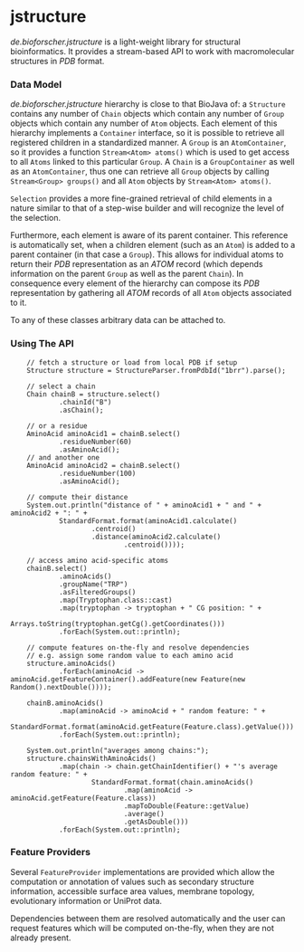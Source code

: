 # jstructure

*de.bioforscher.jstructure* is a light-weight library for structural bioinformatics. It provides
a stream-based API to work with macromolecular structures in *PDB* format.

### Data Model
*de.bioforscher.jstructure* hierarchy is close to that BioJava of: a `Structure` contains any
number of `Chain` objects which contain any number of `Group` objects which
contain any number of `Atom` objects. Each element of this hierarchy implements
a `Container` interface, so it is possible to retrieve all registered children
in a standardized manner. A `Group` is an `AtomContainer`, so it provides
a function `Stream<Atom> atoms()` which is used to get access to all `Atoms`
linked to this particular `Group`. A `Chain` is a `GroupContainer` as well
as an `AtomContainer`, thus one can retrieve all `Group` objects by calling
`Stream<Group> groups()` and all `Atom` objects by `Stream<Atom> atoms()`.
  
`Selection` provides a more fine-grained retrieval of child elements in a nature similar to
that of a step-wise builder and will recognize the level of the selection.
 
Furthermore, each element is aware of its parent container. This reference is
automatically set, when a children element (such as an `Atom`) is added to a
parent container (in that case a `Group`). This allows for individual atoms
to return their *PDB* representation as an *ATOM* record (which depends
information on the parent `Group` as well as the parent `Chain`). In
consequence every element of the hierarchy can compose its *PDB* representation
by gathering all *ATOM* records of all `Atom` objects associated to it.
 
To any of these classes arbitrary data can be attached to.

### Using The API
        // fetch a structure or load from local PDB if setup
        Structure structure = StructureParser.fromPdbId("1brr").parse();

        // select a chain
        Chain chainB = structure.select()
                .chainId("B")
                .asChain();

        // or a residue
        AminoAcid aminoAcid1 = chainB.select()
                .residueNumber(60)
                .asAminoAcid();
        // and another one
        AminoAcid aminoAcid2 = chainB.select()
                .residueNumber(100)
                .asAminoAcid();

        // compute their distance
        System.out.println("distance of " + aminoAcid1 + " and " + aminoAcid2 + ": " +
                StandardFormat.format(aminoAcid1.calculate()
                        .centroid()
                        .distance(aminoAcid2.calculate()
                                .centroid())));

        // access amino acid-specific atoms
        chainB.select()
                .aminoAcids()
                .groupName("TRP")
                .asFilteredGroups()
                .map(Tryptophan.class::cast)
                .map(tryptophan -> tryptophan + " CG position: " +
                        Arrays.toString(tryptophan.getCg().getCoordinates()))
                .forEach(System.out::println);

        // compute features on-the-fly and resolve dependencies
        // e.g. assign some random value to each amino acid
        structure.aminoAcids()
                .forEach(aminoAcid -> aminoAcid.getFeatureContainer().addFeature(new Feature(new Random().nextDouble())));

        chainB.aminoAcids()
                .map(aminoAcid -> aminoAcid + " random feature: " +
                        StandardFormat.format(aminoAcid.getFeature(Feature.class).getValue()))
                .forEach(System.out::println);

        System.out.println("averages among chains:");
        structure.chainsWithAminoAcids()
                .map(chain -> chain.getChainIdentifier() + "'s average random feature: " +
                        StandardFormat.format(chain.aminoAcids()
                                .map(aminoAcid -> aminoAcid.getFeature(Feature.class))
                                .mapToDouble(Feature::getValue)
                                .average()
                                .getAsDouble()))
                .forEach(System.out::println);

### Feature Providers

Several `FeatureProvider` implementations are provided which allow the computation or 
annotation of values such as secondary structure information, accessible surface area values,
membrane topology, evolutionary information or UniProt data.
 
Dependencies between them are resolved automatically and the user can request features which
will be computed on-the-fly, when they are not already present.

